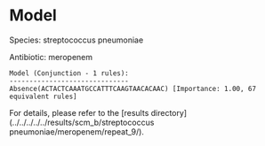 
# Model

Species: streptococcus pneumoniae

Antibiotic: meropenem

```
Model (Conjunction - 1 rules):
------------------------------
Absence(ACTACTCAAATGCCATTTCAAGTAACACAAC) [Importance: 1.00, 67 equivalent rules]

```

For details, please refer to the [results directory](../../../../../results/scm_b/streptococcus pneumoniae/meropenem/repeat_9/).

